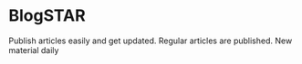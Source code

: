 # BlogSTAR

Publish articles easily and get updated.
Regular articles are published.
New material daily
